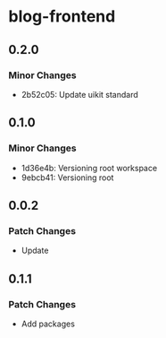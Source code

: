 # blog-frontend

## 0.2.0

### Minor Changes

- 2b52c05: Update uikit standard

## 0.1.0

### Minor Changes

- 1d36e4b: Versioning root workspace
- 9ebcb41: Versioning root

## 0.0.2

### Patch Changes

- Update

## 0.1.1

### Patch Changes

- Add packages
